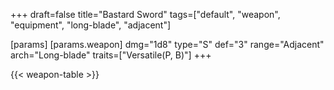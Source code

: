 +++
draft=false
title="Bastard Sword"
tags=["default", "weapon", "equipment", "long-blade", "adjacent"]

[params]
  [params.weapon]
    dmg="1d8"
    type="S"
    def="3"
    range="Adjacent"
    arch="Long-blade"
    traits=["Versatile(P, B)"]
+++

{{< weapon-table >}}


